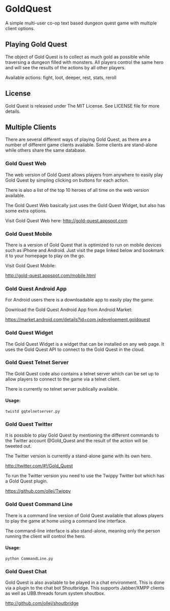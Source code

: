 GoldQuest
=========

A simple multi-user co-op text based dungeon quest game with multiple client options.

Playing Gold Quest
------------------

The object of Gold Quest is to collect as much gold as possible while traversing a dungeon filled with monsters. All players control the same hero and will see the results of the actions by all other players.

Available actions: fight, loot, deeper, rest, stats, reroll

License
-------

Gold Quest is released under The MIT License. See LICENSE file for more details.

Multiple Clients
----------------

There are several different ways of playing Gold Quest, as there are a number of different game clients available. Some clients are stand-alone while others share the same database.

### Gold Quest Web ###

The web version of Gold Quest allows players from anywhere to easily play Gold Quest by simpling clicking on buttons for each action.

There is also a list of the top 10 heroes of all time on the web version available.

The Gold Quest Web basically just uses the Gold Quest Widget, but also has some extra options.

Visit Gold Quest Web here: http://gold-quest.appspot.com

### Gold Quest Mobile ###
There is a version of Gold Quest that is optimized to run on mobile devices such as iPhone and Android. Just visit the page linked below and bookmark it to your homepage to play on the go.

Visit Gold Quest Mobile:

http://gold-quest.appspot.com/mobile.html

### Gold Quest Android App ###
For Android users there is a downloadable app to easily play the game.

Download the Gold Quest Android App from Android Market:

https://market.android.com/details?id=com.jxdevelopment.goldquest

### Gold Quest Widget ###

The Gold Quest Widget is a widget that can be installed on any web page. It uses the Gold Quest API to connect to the Gold Quest in the cloud.

### Gold Quest Telnet Server ###

The Gold Quest code also contains a telnet server which can be set up to allow players to connect to the game via a telnet client.

There is currently no telnet server publically available.

#### Usage: ####

    twistd gqtelnetserver.py

### Gold Quest Twitter ###

It is possible to play Gold Quest by mentioning the different commands to the Twitter account @Gold_Quest and the result of the action will be tweeted out.

The Twitter version is currently a stand-alone game with its own hero.

http://twitter.com/#!/Gold_Quest

To run the Twitter version you need to use the Twippy Twitter bot which has a Gold Quest plugin.

https://github.com/ollej/Twippy

### Gold Quest Command Line ###

There is a command line version of Gold Quest available that allows players to play the game at home using a command line interface.

The command-line interface is also stand-alone, meaning only the person running the client will control the hero.

#### Usage: ####

    python CommandLine.py

### Gold Quest Chat ###

Gold Quest is also available to be played in a chat environment. This is done via a plugin to the chat bot Shoutbridge. This supports Jabber/XMPP clients as well as UBB.threads forum system shoutbox.

http://github.com/ollej/shoutbridge

